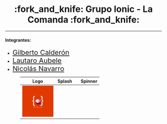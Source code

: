 <h1 style="text-align:center">:fork_and_knife: Grupo Ionic - La Comanda :fork_and_knife:</h1>
<hr>
<h4>Integrantes: </h4>
<ul>
  <li><a href="https://github.com/gilbertocp" style="font-size:22px">Gilberto Calderón</a></li>
  <li><a href="https://github.com/aubelelautaro" style="font-size:22px">Lautaro Aubele</a></li>
  <li><a href="https://github.com/nicohnavarro"  style="font-size:22px">Nicolás Navarro</a></li>
<ul>

<table style="width:100%">
 <thead>
 	<th>Logo</th>
    <th>Splash<th>
    <th>Spinner</th>
 </thead>
 <tbody>
 	<td>
      <img src="./docs/img/splash.png" width="100" style="margin:0 auto">
    </td>
 </tbody>
</table>


